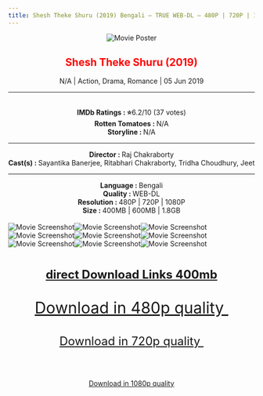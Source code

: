 ```yaml
---
title: Shesh Theke Shuru (2019) Bengali – TRUE WEB-DL – 480P | 720P | 1080P – x264 – 400MB | 600MB | 1.8GB – Download & Watch Online 
---
```

<article class="post-article">
<div class="post-body entry-content" id="post-body-612623150702879167" itemprop="articleBody">
<meta content="        Shesh Theke Shuru (2019)   N/A | Action, Drama, Romance | 05 Jun 2019          IMDb Ratings :&nbsp;⭐ 6.2/10 (37 votes)   Rotten Tomatoes ..." name="twitter:description">
<div class="post-content">
<div class="movie-info">
<div class="poster">
<div style="text-align: center;">
<img alt="Movie Poster" src="https://extraimage.com/images/2019/08/26/Book-your-tickets-and-watch-it-today.---SheshThekeShuru-is-now-in-theaters-http.jpg"></div>
</div>
<div class="info">
<h2 class="name" style="text-align: center;">
<span style="color: red;">Shesh Theke Shuru (2019)</span></h2>
<div class="misc" style="text-align: center;">
N/A | Action, Drama, Romance | 05 Jun 2019</div>
<hr style="text-align: center;">
<div class="ratings">
<div class="star-imdb">
<div style="text-align: center;">
<br></div>
</div>
<div class="details">
<div style="text-align: center;">
<strong>IMDb Ratings :&nbsp;⭐</strong>6.2/10 (37 votes)</div>
<div style="text-align: center;">
<strong>Rotten Tomatoes :&nbsp;</strong>N/A</div>
</div>
</div>
</div>
</div>
</div>
<div class="storyline">
<div style="text-align: center;">
<strong>Storyline :&nbsp;</strong>N/A</div>
</div>
<hr style="text-align: center;">
<div class="production">
<div style="text-align: center;">
<strong>Director :&nbsp;</strong>Raj Chakraborty</div>
<div style="text-align: center;">
<strong>Cast(s) :&nbsp;</strong>Sayantika Banerjee, Ritabhari Chakraborty, Tridha Choudhury, Jeet</div>
</div>
<hr style="text-align: center;">
<div class="media">
<div style="text-align: center;">
<strong>Language :&nbsp;</strong>Bengali</div>
<div style="text-align: center;">
<strong>Quality :&nbsp;</strong>WEB-DL</div>
<div style="text-align: center;">
<strong>Resolution :&nbsp;</strong>480P | 720P | 1080P</div>
<div style="text-align: center;">
<strong>Size :&nbsp;</strong>400MB | 600MB | 1.8GB</div>
</div>
<br>
<img alt=" Movie Screenshot" src="https://images2.imgbox.com/e5/23/cXEYER1R_o.png"><img alt=" Movie Screenshot" src="https://images2.imgbox.com/ef/fa/G6cez8w0_o.png"><img alt=" Movie Screenshot" src="https://images2.imgbox.com/c1/fd/fmVACQZQ_o.png"><img alt=" Movie Screenshot" src="https://images2.imgbox.com/12/5d/VIagTUCm_o.png"><img alt=" Movie Screenshot" src="https://images2.imgbox.com/9c/42/qj8whRx5_o.png"><img alt=" Movie Screenshot" src="https://images2.imgbox.com/8c/74/uQj7Z65Q_o.png"><img alt=" Movie Screenshot" src="https://images2.imgbox.com/3f/1e/XeewJoxE_o.png"><img alt=" Movie Screenshot" src="https://images2.imgbox.com/78/72/kVyfXad8_o.png"><img alt=" Movie Screenshot" src="https://images2.imgbox.com/a2/0c/uGHaexQW_o.png"><br>
<br>
<h3 style="text-align: center;">
<span style="color: red; font-size: x-large;"><a href="https://zcpa.us/Sestheke" target="_blank">direct Download Links 400mb</a></span></h3>
<br>
<div style="text-align: center;">
<a class="Dbtn sd" href="http://link.mlsbd.co/?x_data=nUE0pUZ6Yl9xpzy2MJkiLJDhL28ipl9vMwH%3D:1" name="submit" style="font-size: xx-large;">Download in 480p quality&nbsp;</a></div>
<div style="text-align: center;">
<br></div>
<span style="font-size: x-large;"></span><br>
<div style="text-align: center;">
<span style="font-size: x-large;"><a class="Dbtn hd" href="http://link.mlsbd.co/?x_data=nUE0pUZ6Yl9xpzy2MJkiLJDhL28ipl9vMwL%3D:1" name="submit">Download in 720p quality&nbsp;</a></span></div>
<span style="font-size: x-large;"></span><br>
<div style="text-align: center;">
<span style="font-size: x-large;"><br></span></div>
<span style="font-size: x-large;"></span><br>
<div style="text-align: center;">
<div style="margin: 0px;">
<a class="Dbtn hd" href="http://link.mlsbd.co/?x_data=nUE0pUZ6Yl9xpzy2MJkiLJDhL28ipl9vMwN%3D:1" name="submit"></a><a class="Dbtn hd" href="http://link.mlsbd.co/?x_data=nUE0pUZ6Yl9xpzy2MJkiLJDhL28ipl9vMwN%3D:1" name="submit">Download in 1080p quality</a></div>
</div>
</div>
</article>
